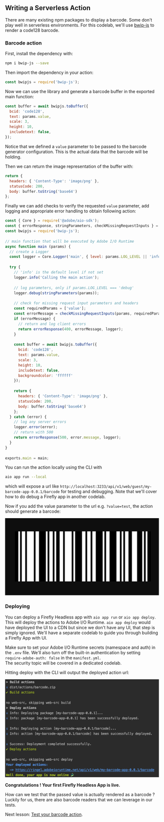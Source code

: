 ## Writing a Serverless Action

There are many existing npm packages to display a barcode. Some don't play well in serverless environments. 
For this codelab, we'll use [bwip-js](https://www.npmjs.com/package/bwip-js/) to render a code128 barcode. 

### Barcode action

First, install the dependency with: 

```bash
npm i bwip-js --save
```

Then import the dependency in your action: 

```javascript
const bwipjs = require('bwip-js');
```  

Now we can use the library and generate a barcode buffer in the exported main function:  

```javascript
const buffer = await bwipjs.toBuffer({
  bcid: 'code128',
  text: params.value,
  scale: 3,
  height: 10,
  includetext: false,
});
``` 

Notice that we defined a `value` parameter to be passed to the barcode generator configuration. 
This is the actual data that the barcode will be holding. 

Then we can return the image representation of the buffer with: 

```javascript
return {
  headers: { 'Content-Type': 'image/png' },
  statusCode: 200,
  body: buffer.toString('base64')
};
```

Finally we can add checks to verify the requested `value` parameter, add logging and appropriate error handling to obtain following action: 

```javascript
const { Core } = require('@adobe/aio-sdk');
const { errorResponse, stringParameters, checkMissingRequestInputs } = require('../utils');
const bwipjs = require('bwip-js');

// main function that will be executed by Adobe I/O Runtime
async function main (params) {
  // create a Logger
  const logger = Core.Logger('main', { level: params.LOG_LEVEL || 'info' });

  try {
    // 'info' is the default level if not set
    logger.info('Calling the main action');

    // log parameters, only if params.LOG_LEVEL === 'debug'
    logger.debug(stringParameters(params));

    // check for missing request input parameters and headers
    const requiredParams = ['value'];
    const errorMessage = checkMissingRequestInputs(params, requiredParams);
    if (errorMessage) {
      // return and log client errors
      return errorResponse(400, errorMessage, logger);
    }
  
    const buffer = await bwipjs.toBuffer({
      bcid: 'code128',
      text: params.value,
      scale: 3,
      height: 10,
      includetext: false,
      backgroundcolor: 'ffffff'
    });
    
    return {
      headers: { 'Content-Type': 'image/png' },
      statusCode: 200,
      body: buffer.toString('base64')
    };
  } catch (error) {
    // log any server errors
    logger.error(error);
    // return with 500
    return errorResponse(500, error.message, logger);
  }
}

exports.main = main;

``` 

You can run the action locally using the CLI with 

```bash
aio app run --local
```
 
which will expose a url like `http://localhost:3233/api/v1/web/guest/my-barcode-app-0.0.1/barcode` for testing and debugging.
Note that we'll cover how to do debug a Firefly app in another codelab.

Now if you add the value parameter to the url e.g. `?value=test`, the action should generate a barcode:

![barcode](assets/barcode.png)

### Deploying

You can deploy a Firefly Headless app with `aio app run` or `aio app deploy`. This will deploy the actions to Adobe I/O Runtime.
`aio app deploy` would have deployed the UI to a CDN but since we don't have any UI, that step is simply ignored. We'll have a separate codelab to guide you through building a Firefly App with UI.

Make sure to set your Adobe I/O Runtime secrets (namespace and auth) in the `.env` file. 
We'll also turn off the built-in authentication by setting `require-adobe-auth: false` in the `manifest.yml`.    
The security topic will be covered in a dedicated codelab.

Hitting deploy with the CLI will output the deployed action url:

![deploy](assets/deploy.png)  

**Congratulations ! Your first Firefly Headless App is live.** 

How can we test that the passed value is actually rendered as a barcode ? Luckily for us, there are also barcode readers that we can leverage in our tests.

Next lesson: [Test your barcode action](/lessons/test.md).     

 
